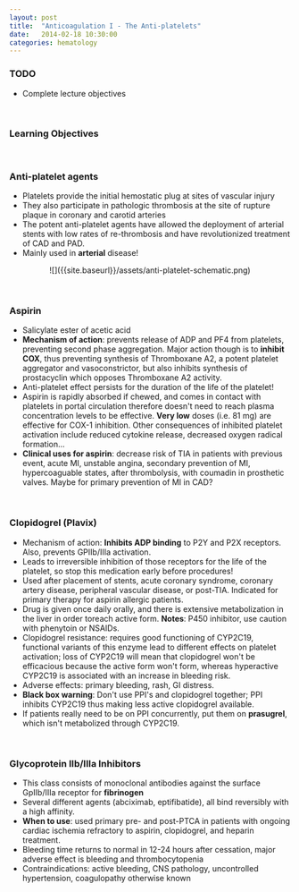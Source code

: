 ```yaml
---
layout: post
title:  "Anticoagulation I - The Anti-platelets"
date:   2014-02-18 10:30:00
categories: hematology
---
```


### TODO
- Complete lecture objectives

<span><br></span>

### Learning Objectives

<span><br></span>

### Anti-platelet agents
- Platelets provide the initial hemostatic plug at sites of vascular injury
- They also participate in pathologic thrombosis at the site of rupture plaque in coronary and carotid arteries
- The potent anti-platelet agents have allowed the deployment of arterial stents with low rates of re-thrombosis and have revolutionized treatment of CAD and PAD.
- Mainly used in **arterial** disease!

<div style="text-align:center;" markdown="1">
![]({{site.baseurl}}/assets/anti-platelet-schematic.png)
</div>

<span><br></span>

### Aspirin
- Salicylate ester of acetic acid
- **Mechanism of action**: prevents release of ADP and PF4 from platelets, preventing second phase aggregation. Major action though is to **inhibit COX**, thus preventing synthesis of Thromboxane A2, a potent platelet aggregator and vasoconstrictor, but also inhibits synthesis of prostacyclin which opposes Thromboxane A2 activity.
- Anti-platelet effect persists for the duration of the life of the platelet!
- Aspirin is rapidly absorbed if chewed, and comes in contact with platelets in portal circulation therefore doesn't need to reach plasma concentration levels to be effective. **Very low** doses (i.e. 81 mg) are effective for COX-1 inhibition. Other consequences of inhibited platelet activation include reduced cytokine release, decreased oxygen radical formation...
- **Clinical uses for aspirin**: decrease risk of TIA in patients with previous event, acute MI, unstable angina, secondary prevention of MI, hypercoaguable states, after thrombolysis, with coumadin in prosthetic valves. Maybe for primary prevention of MI in CAD?

<span><br></span>

### Clopidogrel (Plavix)
- Mechanism of action: **Inhibits ADP binding** to P2Y and P2X receptors. Also, prevents GPIIb/IIIa activation.
- Leads to irreversible inhibition of those receptors for the life of the platelet, so stop this medication early before procedures!
- Used after placement of stents, acute coronary syndrome, coronary artery disease, peripheral vascular disease, or post-TIA. Indicated for primary therapy for aspirin allergic patients.
- Drug is given once daily orally, and there is extensive metabolization in the liver in order toreach active form. **Notes**: P450 inhibitor, use caution with phenytoin or NSAIDs.
- Clopidogrel resistance: requires good functioning of CYP2C19, functional variants of this enzyme lead to different effects on platelet activation; loss of CYP2C19 will mean that clopidogrel won't be efficacious because the active form won't form, whereas hyperactive CYP2C19 is associated with an increase in bleeding risk.
- Adverse effects: primary bleeding, rash, GI distress.
- **Black box warning**: Don't use PPI's and clopidogrel together; PPI inhibits CYP2C19 thus making less active clopidogrel available. 
- If patients really need to be on PPI concurrently, put them on **prasugrel**, which isn't metabolized through CYP2C19.

<span><br></span>

### Glycoprotein IIb/IIIa Inhibitors
- This class consists of monoclonal antibodies against the surface GpIIb/IIIa receptor for **fibrinogen**
- Several different agents (abciximab, eptifibatide), all bind reversibly with a high affinity.
- **When to use**: used primary pre- and post-PTCA in patients with ongoing cardiac ischemia refractory to aspirin, clopidogrel, and heparin treatment.
- Bleeding time returns to normal in 12-24 hours after cessation, major adverse effect is bleeding and thrombocytopenia
- Contraindications: active bleeding, CNS pathology, uncontrolled hypertension, coagulopathy otherwise known

